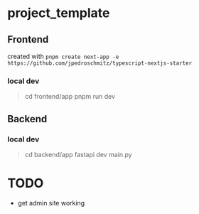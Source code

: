 # project_template

## Frontend
created with `pnpm create next-app -e https://github.com/jpedroschmitz/typescript-nextjs-starter`

### local dev
> cd frontend/app
> pnpm run dev


## Backend

### local dev
> cd backend/app
> fastapi dev main.py



# TODO
- get admin site working